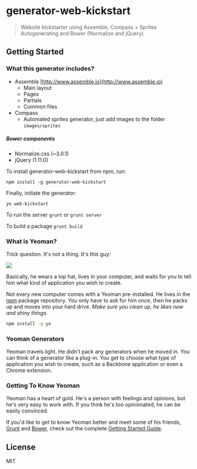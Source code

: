 # generator-web-kickstart

> Website kickstarter using Assemble, Compass + Sprites Autogenerating and Bower (Normalize and jQuery)

## Getting Started

### What this generator includes?

- Assemble [http://www.assemble.io](http://www.assemble.io)
    - Main layout
    - Pages
    - Partials
    - Common files
- Compass
    - Automated sprites generator, just add images to the folder `images/sprites`

##### Bower components

- Normalize.css (~3.0.1)
- jQuery (1.11.0)

To install generator-web-kickstart from npm, run:

```
npm install -g generator-web-kickstart
```

Finally, initiate the generator:

```
yo web-kickstart
```

To run the server `grunt` or `grunt server`

To build a package `grunt build`

### What is Yeoman?

Trick question. It's not a thing. It's this guy:

![](http://i.imgur.com/JHaAlBJ.png)

Basically, he wears a top hat, lives in your computer, and waits for you to tell him what kind of application you wish to create.

Not every new computer comes with a Yeoman pre-installed. He lives in the [npm](https://npmjs.org) package repository. You only have to ask for him once, then he packs up and moves into your hard drive. *Make sure you clean up, he likes new and shiny things.*

```bash
npm install -g yo
```

### Yeoman Generators

Yeoman travels light. He didn't pack any generators when he moved in. You can think of a generator like a plug-in. You get to choose what type of application you wish to create, such as a Backbone application or even a Chrome extension.

### Getting To Know Yeoman

Yeoman has a heart of gold. He's a person with feelings and opinions, but he's very easy to work with. If you think he's too opinionated, he can be easily convinced.

If you'd like to get to know Yeoman better and meet some of his friends, [Grunt](http://gruntjs.com) and [Bower](http://bower.io), check out the complete [Getting Started Guide](https://github.com/yeoman/yeoman/wiki/Getting-Started).


## License

MIT
